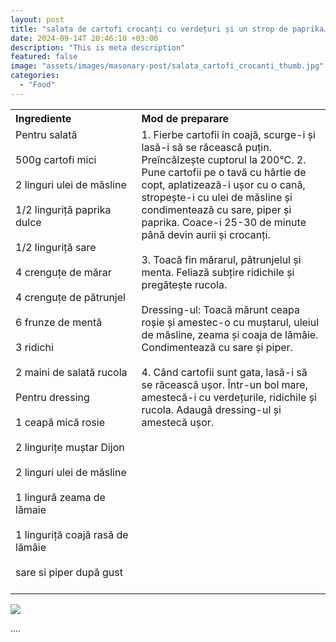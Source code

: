 ```yaml
---
layout: post
title: "salata de cartofi crocanți cu verdețuri și un strop de paprika…"
date: 2024-09-14T 20:46:10 +03:00
description: "This is meta description"
featured: false
image: "assets/images/masonary-post/salata_cartofi_crocanti_thumb.jpg"
categories: 
  - "Food"
---
```


<table style="width: 100%; border-collapse: collapse;">
  <tr>
    <th style="text-align: left;width: 40%;vertical-align: top;">Ingrediente</th>
    <th style="text-align: left;width: 60%;vertical-align: top;">Mod de preparare</th>
  </tr>
  <tr>
    <td style="text-align: left;width: 40%;vertical-align: top;">
        Pentru salată<br><br>
        500g cartofi mici<br><br>
        2 linguri ulei de măsline<br><br>
        1/2 linguriță paprika dulce<br><br>
        1/2 linguriță sare<br><br>
        4 crenguțe de mărar<br><br>
        4 crenguțe de pătrunjel<br><br>
        6 frunze de mentă<br><br>
        3 ridichi<br><br>
        2 maini de salată rucola<br><br>
        Pentru dressing<br><br>
        1 ceapă mică rosie<br><br>
        2 lingurițe muștar Dijon<br><br>
        2 linguri ulei de măsline<br><br>
        1 lingură zeama de lămaie<br><br>
        1 linguriță coajă rasă de lămâie<br><br>
        sare si piper după gust<br><br>
    </td>
    <td style="text-align: left;width: 60%;vertical-align: top;">
      1. Fierbe cartofii în coajă, scurge-i și lasă-i să se răcească puțin. Preîncălzește cuptorul la 200°C. 
      2. Pune cartofii pe o tavă cu hârtie de copt, aplatizează-i ușor cu o cană, stropește-i cu ulei de măsline și condimentează cu sare, piper și paprika. Coace-i 25-30 de minute până devin aurii și crocanți.<br><br>
      3. Toacă fin mărarul, pătrunjelul și menta. Feliază subțire ridichile și pregătește rucola.<br><br>
      Dressing-ul: Toacă mărunt ceapa roșie și amestec-o cu muștarul, uleiul de măsline, zeama și coaja de lămâie. Condimentează cu sare și piper.<br><br>
      4. Când cartofii sunt gata, lasă-i să se răcească ușor. Într-un bol mare, amestecă-i cu verdețurile, ridichile și rucola. Adaugă dressing-ul și amestecă ușor.<br><br>
    </td>
  </tr>
</table>

![]({{site.baseurl}}/assets/images/post-img.jpg)

....
